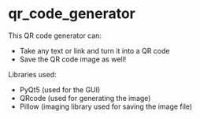 # qr_code_generator

This QR code generator can:
- Take any text or link and turn it into a QR code
- Save the QR code image as well!

Libraries used:
- PyQt5 (used for the GUI)
- QRcode (used for generating the image)
- Pillow (imaging library used for saving the image file)
